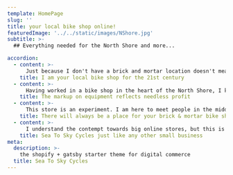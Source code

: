 ```yaml
---
template: HomePage
slug: ''
title: your local bike shop online!
featuredImage: '../../static/images/NShore.jpg'
subtitle: >-
  ## Everything needed for the North Shore and more...

accordion:
  - content: >-
      Just because I don't have a brick and mortar location doesn't mean I'm not a local. I have been mountain biking the North Shore mountains for over 20 years and the sport has become too expensive! I am here to provide essential equipment for BC residents because we are a different breed of mountain biker; we destroy almost everything we use way too fast, and stores have been taking advantage of that for years. My goal is to make mountain biking accessible to everyone regardless of income.
    title: I am your local bike shop for the 21st century
  - content: >-
      Having worked in a bike shop in the heart of the North Shore, I know first hand that the overwhelming majority of profit made is from bike sales alone. Small items and clothing are an after thought for bike shops. When selling these items that are necessary to ride, but don't pay the bills, only one options comes to mind, egregious prices. Its not fair to spend a fortune on a bike and still have to pay another small fortune for everything needed to ride.
    title: The markup on equipment reflects needless profit
  - content: >-
      This store is an experiment. I am here to meet people in the middle. There is always a place for brick and mortar bike shops. Everyone should put their leg over a bike to test ride before they buy and everyone should go to a mechanic because bikes are getting increasingly harder to work on. I am not here to compete with what Bike shops do best, which is selling and repairing bikes. I am here to disrupt the market and sell the items needed to ride at fair prices. Bike shops across the world will attest to how little they make selling stock other than bikes. Our economy is evolving, items are getting cheaper to manufacture, yet the market does not reflect that. **Brick and Mortar stores will be dealerships, and E-Commerce stores like Sea To Sky Cycles will sell the small, yet necessary accessories.**
    title: There will always be a place for your brick & mortar bike shop
  - content: >-
      I understand the contempt towards big online stores, but this is not one. I am here to solely provide reasonably priced equipment in an overpriced sport, living in an overpriced city. I am a single person running a small business like anyone else and I am focused on selling to the British Columbian market only. What are the benefits of my store? Same day shipping, quality product, and the **LOWEST PRICES IN CANADA, MAYBE THE WORLD!**
    title: Sea To Sky Cycles just like any other small business
meta:
  description: >-
    the shopify + gatsby starter theme for digital commerce
  title: Sea To Sky Cycles
---
```


